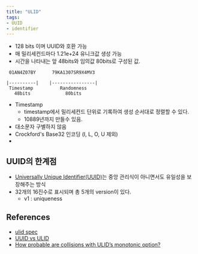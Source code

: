 ```yaml
---
title: "ULID"
tags:
- UUID
- identifier
---
```

- 128 bits 이며 UUID와 호환 가능
- 매 밀리세컨드마다 1.21e+24 유니크값 생성 가능
- 시간을 나타내는 앞 48bits와 임의값 80bits로 구성된 값. 
```
 01AN4Z07BY      79KA1307SR9X4MV3

|----------|    |----------------|
 Timestamp          Randomness
   48bits             80bits
```
- Timestamp
	- timestamp에서 밀리세컨드 단위로 기록하여 생성 순서대로 정렬할 수 있다.
	- 10889년까지 만들수 있음. 
- 대소문자 구별하지 않음 
- Crockford's Base32 인코딩 (I, L, O, U 제외)
- 
## UUID의 한계점
- [Universally Unique Identifier(UUID)](https://datatracker.ietf.org/doc/html/rfc4122.html)는 중앙 관리식이 아니면서도 유일성을 보장해주는 방식
- 32개의 16진수로 표시되며 총 5개의 version이 있다. 
	- v1 : uniqueness
## References
- [ulid spec](https://github.com/ulid/spec)
- [UUID vs ULID](https://velog.io/@injoon2019/UUID-vs-ULID)
- [How probable are collisions with ULID’s monotonic option?](https://zendesk.engineering/how-probable-are-collisions-with-ulids-monotonic-option-d604d3ed2de)